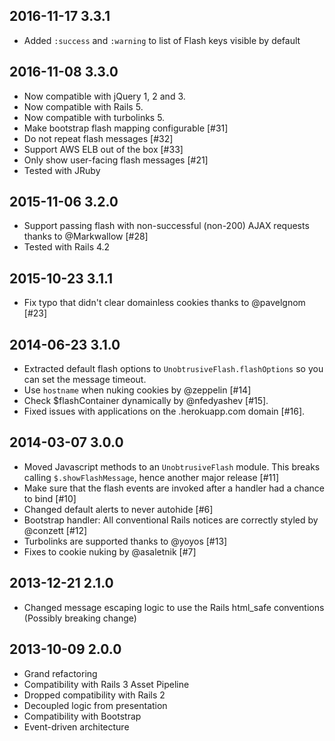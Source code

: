 ## 2016-11-17 3.3.1

* Added `:success` and `:warning` to list of Flash keys visible by default

## 2016-11-08 3.3.0

* Now compatible with jQuery 1, 2 and 3.
* Now compatible with Rails 5.
* Now compatible with turbolinks 5.
* Make bootstrap flash mapping configurable [#31]
* Do not repeat flash messages [#32]
* Support AWS ELB out of the box [#33]
* Only show user-facing flash messages [#21]
* Tested with JRuby

## 2015-11-06 3.2.0

* Support passing flash with non-successful (non-200) AJAX requests thanks to @Markwallow [#28]
* Tested with Rails 4.2

## 2015-10-23 3.1.1

* Fix typo that didn't clear domainless cookies thanks to @pavelgnom [#23]

## 2014-06-23 3.1.0

* Extracted default flash options to `UnobtrusiveFlash.flashOptions` so you can set the message timeout.
* Use `hostname` when nuking cookies by @zeppelin [#14]
* Check $flashContainer dynamically by @nfedyashev [#15].
* Fixed issues with applications on the .herokuapp.com domain [#16].

## 2014-03-07 3.0.0

* Moved Javascript methods to an `UnobtrusiveFlash` module. This breaks calling `$.showFlashMessage`, hence another major release [#11]
* Make sure that the flash events are invoked after a handler had a chance to bind [#10]
* Changed default alerts to never autohide [#6]
* Bootstrap handler: All conventional Rails notices are correctly styled by @conzett [#12]
* Turbolinks are supported thanks to @yoyos [#13]
* Fixes to cookie nuking by @asaletnik [#7]

## 2013-12-21 2.1.0

* Changed message escaping logic to use the Rails html_safe conventions (Possibly breaking change)

## 2013-10-09 2.0.0

* Grand refactoring
* Compatibility with Rails 3 Asset Pipeline
* Dropped compatibility with Rails 2
* Decoupled logic from presentation
* Compatibility with Bootstrap
* Event-driven architecture
